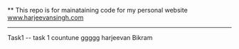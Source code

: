 **
This repo is for mainataining code for my personal website www.harjeevansingh.com

-----
Task1  --
 task 1 countune ggggg
 harjeevan
 Bikram
